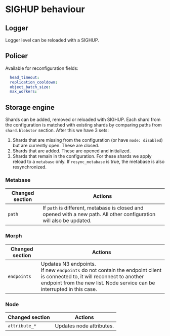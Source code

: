 # SIGHUP behaviour

## Logger

Logger level can be reloaded with a SIGHUP.

## Policer

Available for reconfiguration fields:

```yml
  head_timeout:
  replication_cooldown:
  object_batch_size:
  max_workers:
```

## Storage engine

Shards can be added, removed or reloaded with SIGHUP.
Each shard from the configuration is matched with existing shards by
comparing paths from `shard.blobstor` section. After this we have 3 sets:

1. Shards that are missing from the configuration (or have `mode: disabled`) but are currently open.
   These are closed.
2. Shards that are added. These are opened and initialized.
3. Shards that remain in the configuration.
   For these shards we apply reload to a `metabase` only. If `resync_metabase` is true, the metabase is also resynchronized.

### Metabase

| Changed section | Actions                                                                                                              |
|-----------------|----------------------------------------------------------------------------------------------------------------------|
| `path`          | If `path` is different, metabase is closed and opened with a new path. All other configuration will also be updated. |

### Morph

| Changed section | Actions                                                                                                                                                                                                 |
|-----------------|---------------------------------------------------------------------------------------------------------------------------------------------------------------------------------------------------------|
| `endpoints`     | Updates N3 endpoints.<br/>If new `endpoints` do not contain the endpoint client is connected to, it will reconnect to another endpoint from the new list. Node service can be interrupted in this case. |

### Node

| Changed section | Actions                  |
|-----------------|--------------------------|
| `attribute_*`   | Updates node attributes. |
